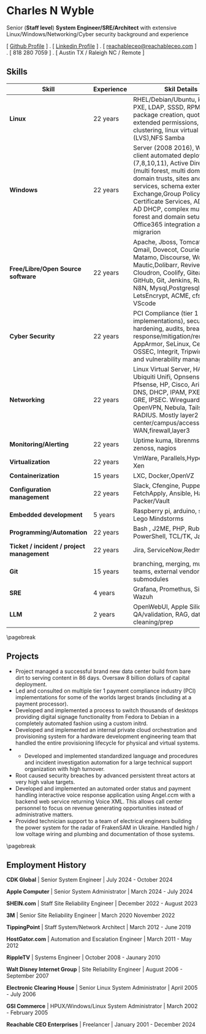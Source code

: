 Charles N Wyble
=====

Senior (**Staff level**) **System Engineer/SRE/Architect** with extensive Linux/Windows/Networking/Cyber security background and experience 

[ [Github Profile](https://github.com/reachableceo) ] .  [ [Linkedin Profile](https://www.linkedin.com/in/charles-wyble-412007337) ] . [ reachableceo@reachableceo.com ] . [ 818 280 7059 ] . [ Austin TX / Raleigh NC / Remote ]
 
## Skills
|Skill|Experience|Skil Details|
|---|---|---|
|**Linux**|22 years|RHEL/Debian/Ubuntu, kickstart, PXE, LDAP, SSSD, RPM/Deb package creation, quotas, extended permissions, clustering, linux virtual server (LVS),NFS Samba  |
|**Windows**|22 years|Server (2008  2016), Windows client automated deployment (7,8,10,11), Active Directory (multi forest, multi domain, cross domain trusts, sites and services, schema extension), Exchange,Group Policy, WSUS, Certificate Services, AD DNS, AD DHCP, complex multiple forest and domain setups and Office365 integration and migrarion|
|**Free/Libre/Open Source software**|22 years|Apache, Jboss, Tomcat, Postfix, Qmail, Dovecot, Courier, Nginx, Matamo, Discourse, Wordpress, Mautic,Dolibarr, Revive, Firefly, Cloudron, Coolify, Gitea, Gitlab, GitHub, Git, Jenkins, Rundeck, N8N, Mysql,Postgresql,  LetsEncrypt, ACME, cfssl, VScode|
|**Cyber Security**|22 years|PCI Compliance (tier 1 implementations), security hardening, audits, breach response/mitigation/remediation, AppArmor, SeLinux, Centrify, OSSEC, Integrit, Tripwire, patch and vulnerability management |
|**Networking**|22 years|Linux Virtual Server, HAProxy, Ubiquiti Unifi, Opnsense, Pfsense, HP, Cisco, Arista, Dell, DNS, DHCP, IPAM, PXE, IPS, IDS, GRE, IPSEC. Wireguard, OpenVPN, Nebula, Tailscale, RADIUS. Mostly layer2 data center/campus/access some WAN,firewall,layer3 |
|**Monitoring/Alerting**|22 years|Uptime kuma, librenms, zabbix, zenoss, nagios |
|**Virtualization**|22 years|VmWare, Parallels,HyperV, KVM, Xen|
|**Containerization**|15 years|LXC, Docker,OpenVZ|
|**Configuration management**|22 years|Slack, Cfengine, Puppet, FetchApply, Ansible, Hashicorp Packer/Vault|
|**Embedded development**|5 years|Raspberry pi, arduino, seeduino, Lego Mindstorms|
|**Programming/Automation**|22 years|Bash , J2ME, PHP, Ruby, PowerShell, TCL/TK, Java|
|**Ticket / incident / project management**| 22 years| Jira, ServiceNow,Redmine,RT|
|**Git**|15 years|branching, merging, multiple teams, external vendors, submodules |
|**SRE**|4 years| Grafana, Promethus, Signoz, Wazuh|
|**LLM**|2 years|OpenWebUI, Apple Silicon, QA/validation, RAG, data cleaning/prep|
\pagebreak

Projects
--------

- Project managed a successful brand new data center build from bare dirt to serving content in 86 days. Oversaw 8 billion dollars of capital deployment. 
- Led and consulted on multiple tier 1 payment compliance industry (PCI) implementations for some of the worlds largest brands (including at a payment processor).
- Developed and implemented a process to switch thousands of desktops providing digital signage functionality from Fedora to Debian in a completely automated fashion using a custom initrd.
- Developed and implemented an internal private cloud orchestration and provisioning system for a hardware development engineering team that handled the entire provisioning lifecycle for physical and virtual systems. 
- - Developed and implemented standardized language and procedures and incident investigation automation for a large technical support organization with high turnover. 
- Root caused security breaches by advanced persistent threat actors at very high value targets. 
- Developed and implemented an automated order status and payment handling interactive voice response application using Angel.ccm with a backend web service returning Voice XML. This allows call center personnel to focus on revenue generating opportunities instead of administrative matters. 
- Provided technician support to a team of electrical engineers building the power system for the radar of FrakenSAM in Ukraine. Handled high / low voltage wiring and plumbing and documentation of those systems. 

 
\pagebreak
 
## Employment History
 
**CDK Global** |  Senior System Engineer |  July 2024 - October 2024
 
 
**Apple Computer** |  Senior System Administrator |  March 2024 - July 2024
 
 
**SHEIN.com** |  Staff Site Reliability Engineer |  December 2022 - August 2023
 
 
**3M** |  Senior Site Reliability Engineer  |  March 2020  November 2022
 
 
**TippingPoint** |  Staff System/Network Architect |  March 2012 - June 2019
 
 
**HostGator.com** |  Automation and Escalation Engineer |  March 2011 - May 2012
 
 
**RippleTV** |   Systems Engineer |  October 2008 - Jaunary 2010
 
 
**Walt Disney Internet Group** |  Site Reliability Engineer |  August 2006 - September 2007
 
 
**Electronic Clearing House** |  Senior Linux System Administrator |  April 2005 - July 2006
 
 
**GSI Commerce** |  HPUX/Windows/Linux System Administrator |   March 2002 -  February 2005
 
 
**Reachable CEO Enterprises** |  Freelancer |  January 2001 - December 2024
 
